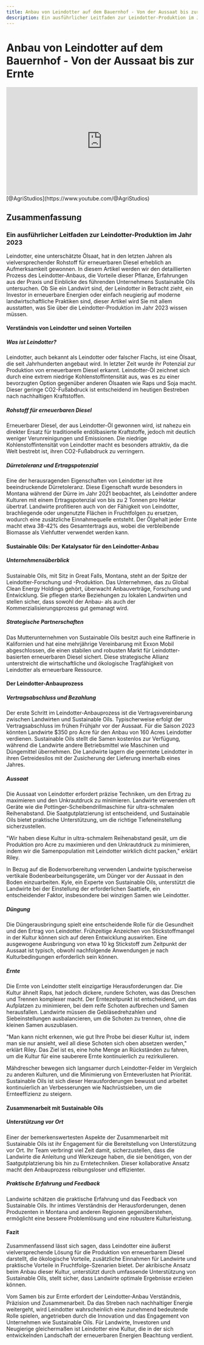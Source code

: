 ```yaml
---
title: Anbau von Leindotter auf dem Bauernhof - Von der Aussaat bis zur Ernte
description: Ein ausführlicher Leitfaden zur Leindotter-Produktion im Jahr 2023, der den Anbauprozess, die Vorteile, Erfahrungen und Einblicke von Sustainable Oils behandelt.
---
```


# Anbau von Leindotter auf dem Bauernhof - Von der Aussaat bis zur Ernte

<div style="position: relative; width: 100%; padding-bottom: 56.25%; height: 0; overflow: hidden;">
    <iframe src="https://www.youtube.com/embed/bcSk3hPmlzI?si=xxdZ3lNfPU-GG6jr" title="YouTube video player" frameborder="0" allow="accelerometer; autoplay; clipboard-write; encrypted-media; gyroscope; picture-in-picture; web-share" referrerpolicy="strict-origin-when-cross-origin" allowfullscreen style="position: absolute; top: 0; left: 0; width: 100%; height: 100%; border: 0; object-fit: cover;"></iframe>
</div>
[@AgriStudios](https://www.youtube.com/@AgriStudios)

## Zusammenfassung
### Ein ausführlicher Leitfaden zur Leindotter-Produktion im Jahr 2023

Leindotter, eine unterschätzte Ölsaat, hat in den letzten Jahren als vielversprechender Rohstoff für erneuerbaren Diesel erheblich an Aufmerksamkeit gewonnen. In diesem Artikel werden wir den detaillierten Prozess des Leindotter-Anbaus, die Vorteile dieser Pflanze, Erfahrungen aus der Praxis und Einblicke des führenden Unternehmens Sustainable Oils untersuchen. Ob Sie ein Landwirt sind, der Leindotter in Betracht zieht, ein Investor in erneuerbare Energien oder einfach neugierig auf moderne landwirtschaftliche Praktiken sind, dieser Artikel wird Sie mit allem ausstatten, was Sie über die Leindotter-Produktion im Jahr 2023 wissen müssen.

#### Verständnis von Leindotter und seinen Vorteilen

##### Was ist Leindotter?

Leindotter, auch bekannt als Leindotter oder falscher Flachs, ist eine Ölsaat, die seit Jahrhunderten angebaut wird. In letzter Zeit wurde ihr Potenzial zur Produktion von erneuerbarem Diesel erkannt. Leindotter-Öl zeichnet sich durch eine extrem niedrige Kohlenstoffintensität aus, was es zu einer bevorzugten Option gegenüber anderen Ölsaaten wie Raps und Soja macht. Dieser geringe CO2-Fußabdruck ist entscheidend im heutigen Bestreben nach nachhaltigen Kraftstoffen.

##### Rohstoff für erneuerbaren Diesel

Erneuerbarer Diesel, der aus Leindotter-Öl gewonnen wird, ist nahezu ein direkter Ersatz für traditionelle erdölbasierte Kraftstoffe, jedoch mit deutlich weniger Verunreinigungen und Emissionen. Die niedrige Kohlenstoffintensität von Leindotter macht es besonders attraktiv, da die Welt bestrebt ist, ihren CO2-Fußabdruck zu verringern.

##### Dürretoleranz und Ertragspotenzial

Eine der herausragenden Eigenschaften von Leindotter ist ihre beeindruckende Dürretoleranz. Diese Eigenschaft wurde besonders in Montana während der Dürre im Jahr 2021 beobachtet, als Leindotter andere Kulturen mit einem Ertragspotenzial von bis zu 2 Tonnen pro Hektar übertraf. Landwirte profitieren auch von der Fähigkeit von Leindotter, brachliegende oder ungenutzte Flächen in Fruchtfolgen zu ersetzen, wodurch eine zusätzliche Einnahmequelle entsteht. Der Ölgehalt jeder Ernte macht etwa 38-42% des Gesamtertrags aus, wobei die verbleibende Biomasse als Viehfutter verwendet werden kann.

#### Sustainable Oils: Der Katalysator für den Leindotter-Anbau

##### Unternehmensüberblick

Sustainable Oils, mit Sitz in Great Falls, Montana, steht an der Spitze der Leindotter-Forschung und -Produktion. Das Unternehmen, das zu Global Clean Energy Holdings gehört, überwacht Anbauverträge, Forschung und Entwicklung. Sie pflegen starke Beziehungen zu lokalen Landwirten und stellen sicher, dass sowohl der Anbau- als auch der Kommerzialisierungsprozess gut gemanagt wird.

##### Strategische Partnerschaften

Das Mutterunternehmen von Sustainable Oils besitzt auch eine Raffinerie in Kalifornien und hat eine mehrjährige Vereinbarung mit Exxon Mobil abgeschlossen, die einen stabilen und robusten Markt für Leindotter-basierten erneuerbaren Diesel sichert. Diese strategische Allianz unterstreicht die wirtschaftliche und ökologische Tragfähigkeit von Leindotter als erneuerbare Ressource.

#### Der Leindotter-Anbauprozess

##### Vertragsabschluss und Bezahlung

Der erste Schritt im Leindotter-Anbauprozess ist die Vertragsvereinbarung zwischen Landwirten und Sustainable Oils. Typischerweise erfolgt der Vertragsabschluss im frühen Frühjahr vor der Aussaat. Für die Saison 2023 könnten Landwirte $350 pro Acre für den Anbau von 160 Acres Leindotter verdienen. Sustainable Oils stellt die Samen kostenlos zur Verfügung, während die Landwirte andere Betriebsmittel wie Maschinen und Düngemittel übernehmen. Die Landwirte lagern die geerntete Leindotter in ihren Getreidesilos mit der Zusicherung der Lieferung innerhalb eines Jahres.

##### Aussaat

Die Aussaat von Leindotter erfordert präzise Techniken, um den Ertrag zu maximieren und den Unkrautdruck zu minimieren. Landwirte verwenden oft Geräte wie die Pottinger-Scheibendrillmaschine für ultra-schmalen Reihenabstand. Die Saatgutplatzierung ist entscheidend, und Sustainable Oils bietet praktische Unterstützung, um die richtige Tiefeneinstellung sicherzustellen.

"Wir haben diese Kultur in ultra-schmalem Reihenabstand gesät, um die Produktion pro Acre zu maximieren und den Unkrautdruck zu minimieren, indem wir die Samenpopulation mit Leindotter wirklich dicht packen," erklärt Riley.

In Bezug auf die Bodenvorbereitung verwenden Landwirte typischerweise vertikale Bodenbearbeitungsgeräte, um Dünger vor der Aussaat in den Boden einzuarbeiten. Kyle, ein Experte von Sustainable Oils, unterstützt die Landwirte bei der Einstellung der erforderlichen Saattiefe, ein entscheidender Faktor, insbesondere bei winzigen Samen wie Leindotter.

##### Düngung

Die Düngerausbringung spielt eine entscheidende Rolle für die Gesundheit und den Ertrag von Leindotter. Frühzeitige Anzeichen von Stickstoffmangel in der Kultur können sich auf deren Entwicklung auswirken. Eine ausgewogene Ausbringung von etwa 10 kg Stickstoff zum Zeitpunkt der Aussaat ist typisch, obwohl nachfolgende Anwendungen je nach Kulturbedingungen erforderlich sein können.

##### Ernte

Die Ernte von Leindotter stellt einzigartige Herausforderungen dar. Die Kultur ähnelt Raps, hat jedoch dickere, rundere Schoten, was das Dreschen und Trennen komplexer macht. Der Erntezeitpunkt ist entscheidend, um das Aufplatzen zu minimieren, bei dem reife Schoten aufbrechen und Samen herausfallen. Landwirte müssen die Gebläsedrehzahlen und Siebeinstellungen ausbalancieren, um die Schoten zu trennen, ohne die kleinen Samen auszublasen.

"Man kann nicht erkennen, wie gut Ihre Probe bei dieser Kultur ist, indem man sie nur ansieht, weil all diese Schoten sich oben absetzen werden," erklärt Riley. Das Ziel ist es, eine hohe Menge an Rückständen zu fahren, um die Kultur für eine sauberere Ernte kontinuierlich zu rezirkulieren.

Mähdrescher bewegen sich langsamer durch Leindotter-Felder im Vergleich zu anderen Kulturen, und die Minimierung von Ernteverlusten hat Priorität. Sustainable Oils ist sich dieser Herausforderungen bewusst und arbeitet kontinuierlich an Verbesserungen wie Nachrüstsieben, um die Ernteeffizienz zu steigern.

#### Zusammenarbeit mit Sustainable Oils

##### Unterstützung vor Ort

Einer der bemerkenswertesten Aspekte der Zusammenarbeit mit Sustainable Oils ist ihr Engagement für die Bereitstellung von Unterstützung vor Ort. Ihr Team verbringt viel Zeit damit, sicherzustellen, dass die Landwirte die Anleitung und Werkzeuge haben, die sie benötigen, von der Saatgutplatzierung bis hin zu Erntetechniken. Dieser kollaborative Ansatz macht den Anbauprozess reibungsloser und effizienter.

##### Praktische Erfahrung und Feedback

Landwirte schätzen die praktische Erfahrung und das Feedback von Sustainable Oils. Ihr intimes Verständnis der Herausforderungen, denen Produzenten in Montana und anderen Regionen gegenüberstehen, ermöglicht eine bessere Problemlösung und eine robustere Kulturleistung.

#### Fazit

Zusammenfassend lässt sich sagen, dass Leindotter eine äußerst vielversprechende Lösung für die Produktion von erneuerbarem Diesel darstellt, die ökologische Vorteile, zusätzliche Einnahmen für Landwirte und praktische Vorteile in Fruchtfolge-Szenarien bietet. Der akribische Ansatz beim Anbau dieser Kultur, unterstützt durch umfassende Unterstützung von Sustainable Oils, stellt sicher, dass Landwirte optimale Ergebnisse erzielen können.

Vom Samen bis zur Ernte erfordert der Leindotter-Anbau Verständnis, Präzision und Zusammenarbeit. Da das Streben nach nachhaltiger Energie weitergeht, wird Leindotter wahrscheinlich eine zunehmend bedeutende Rolle spielen, angetrieben durch die Innovation und das Engagement von Unternehmen wie Sustainable Oils. Für Landwirte, Investoren und Neugierige gleichermaßen ist Leindotter eine Kultur, die in der sich entwickelnden Landschaft der erneuerbaren Energien Beachtung verdient.